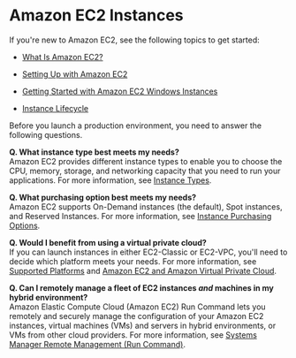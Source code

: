 # Amazon EC2 Instances<a name="Instances"></a>

If you're new to Amazon EC2, see the following topics to get started:

+ [What Is Amazon EC2?](concepts.md)

+ [Setting Up with Amazon EC2](get-set-up-for-amazon-ec2.md)

+ [Getting Started with Amazon EC2 Windows Instances](EC2_GetStarted.md)

+ [Instance Lifecycle](ec2-instance-lifecycle.md)

Before you launch a production environment, you need to answer the following questions\.

**Q\. What instance type best meets my needs?**  
Amazon EC2 provides different instance types to enable you to choose the CPU, memory, storage, and networking capacity that you need to run your applications\. For more information, see [Instance Types](instance-types.md)\.

**Q\. What purchasing option best meets my needs?**  
Amazon EC2 supports On\-Demand instances \(the default\), Spot instances, and Reserved Instances\. For more information, see [Instance Purchasing Options](instance-purchasing-options.md)\.

**Q\. Would I benefit from using a virtual private cloud?**  
If you can launch instances in either EC2\-Classic or EC2\-VPC, you'll need to decide which platform meets your needs\. For more information, see [Supported Platforms](ec2-supported-platforms.md) and [Amazon EC2 and Amazon Virtual Private Cloud](using-vpc.md)\.

**Q\. Can I remotely manage a fleet of EC2 instances *and* machines in my hybrid environment?**  
Amazon Elastic Compute Cloud \(Amazon EC2\) Run Command lets you remotely and securely manage the configuration of your Amazon EC2 instances, virtual machines \(VMs\) and servers in hybrid environments, or VMs from other cloud providers\. For more information, see [Systems Manager Remote Management \(Run Command\)](http://docs.aws.amazon.com/systems-manager/latest/userguide/execute-remote-commands.html)\.